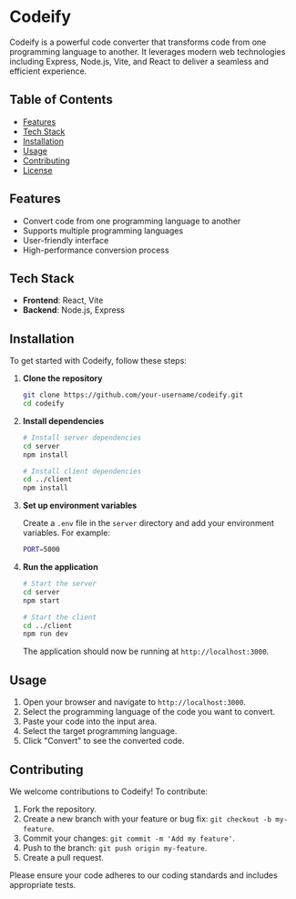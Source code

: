 # Codeify

Codeify is a powerful code converter that transforms code from one programming language to another. It leverages modern web technologies including Express, Node.js, Vite, and React to deliver a seamless and efficient experience.

## Table of Contents

- [Features](#features)
- [Tech Stack](#tech-stack)
- [Installation](#installation)
- [Usage](#usage)
- [Contributing](#contributing)
- [License](#license)

## Features

- Convert code from one programming language to another
- Supports multiple programming languages
- User-friendly interface
- High-performance conversion process

## Tech Stack

- **Frontend**: React, Vite
- **Backend**: Node.js, Express

## Installation

To get started with Codeify, follow these steps:

1. **Clone the repository**

   ```bash
   git clone https://github.com/your-username/codeify.git
   cd codeify
   ```

2. **Install dependencies**

   ```bash
   # Install server dependencies
   cd server
   npm install

   # Install client dependencies
   cd ../client
   npm install
   ```

3. **Set up environment variables**

   Create a `.env` file in the `server` directory and add your environment variables. For example:

   ```bash
   PORT=5000
   ```

4. **Run the application**

   ```bash
   # Start the server
   cd server
   npm start

   # Start the client
   cd ../client
   npm run dev
   ```

   The application should now be running at `http://localhost:3000`.

## Usage

1. Open your browser and navigate to `http://localhost:3000`.
2. Select the programming language of the code you want to convert.
3. Paste your code into the input area.
4. Select the target programming language.
5. Click "Convert" to see the converted code.

## Contributing

We welcome contributions to Codeify! To contribute:

1. Fork the repository.
2. Create a new branch with your feature or bug fix: `git checkout -b my-feature`.
3. Commit your changes: `git commit -m 'Add my feature'`.
4. Push to the branch: `git push origin my-feature`.
5. Create a pull request.

Please ensure your code adheres to our coding standards and includes appropriate tests.
